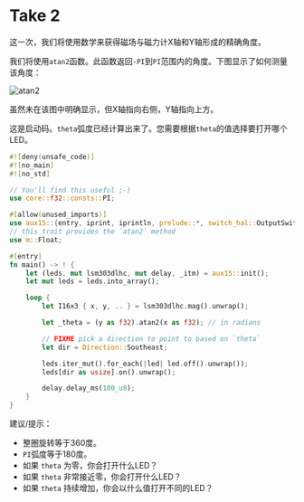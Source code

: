 # Take 2

这一次，我们将使用数学来获得磁场与磁力计X轴和Y轴形成的精确角度。

我们将使用`atan2`函数。此函数返回`-PI`到`PI`范围内的角度。下图显示了如何测量该角度：

<p>
<img class="white_bg" title="atan2" src="https://upload.wikimedia.org/wikipedia/commons/0/03/Atan2_60.svg">
</p>

虽然未在该图中明确显示，但X轴指向右侧，Y轴指向上方。

这是启动码。`theta`弧度已经计算出来了。您需要根据`theta`的值选择要打开哪个LED。

``` rust
#![deny(unsafe_code)]
#![no_main]
#![no_std]

// You'll find this useful ;-)
use core::f32::consts::PI;

#[allow(unused_imports)]
use aux15::{entry, iprint, iprintln, prelude::*, switch_hal::OutputSwitch, Direction, I16x3};
// this trait provides the `atan2` method
use m::Float;

#[entry]
fn main() -> ! {
    let (leds, mut lsm303dlhc, mut delay, _itm) = aux15::init();
    let mut leds = leds.into_array();

    loop {
        let I16x3 { x, y, .. } = lsm303dlhc.mag().unwrap();

        let _theta = (y as f32).atan2(x as f32); // in radians

        // FIXME pick a direction to point to based on `theta`
        let dir = Direction::Southeast;

        leds.iter_mut().for_each(|led| led.off().unwrap());
        leds[dir as usize].on().unwrap();

        delay.delay_ms(100_u8);
    }
}
```

建议/提示：

- 整圈旋转等于360度。
- `PI`弧度等于180度。
- 如果 `theta` 为零，你会打开什么LED？
- 如果 `theta` 非常接近零，你会打开什么LED？
- 如果 `theta` 持续增加，你会以什么值打开不同的LED？
